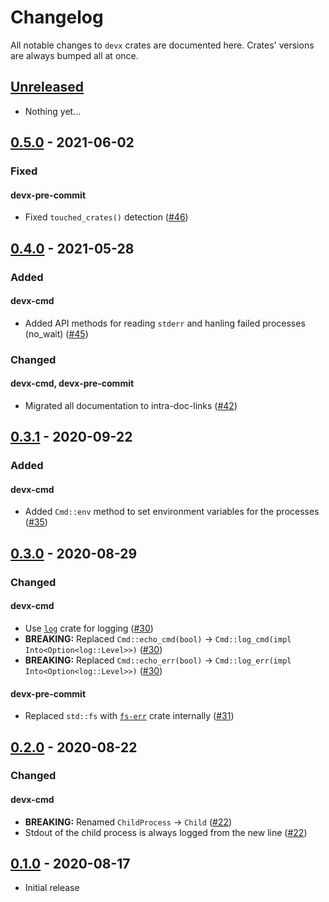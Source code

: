 # Changelog

All notable changes to `devx` crates are documented here. Crates' versions are
always bumped all at once.

## [Unreleased]

- Nothing yet...

## [0.5.0] - 2021-06-02

### Fixed

#### devx-pre-commit

- Fixed `touched_crates()` detection ([#46])

## [0.4.0] - 2021-05-28

### Added

#### devx-cmd

- Added API methods for reading `stderr` and hanling failed processes (no_wait) ([#45])

### Changed

#### devx-cmd, devx-pre-commit

- Migrated all documentation to intra-doc-links ([#42])

## [0.3.1] - 2020-09-22

### Added

#### devx-cmd

- Added `Cmd::env` method to set environment variables for the processes ([#35])

## [0.3.0] - 2020-08-29

### Changed

#### devx-cmd

- Use [`log`] crate for logging ([#30])
- **BREAKING:** Replaced `Cmd::echo_cmd(bool)` -> `Cmd::log_cmd(impl Into<Option<log::Level>>)` ([#30])
- **BREAKING:** Replaced `Cmd::echo_err(bool)` -> `Cmd::log_err(impl Into<Option<log::Level>>)` ([#30])

#### devx-pre-commit

- Replaced `std::fs` with [`fs-err`] crate internally ([#31])

## [0.2.0] - 2020-08-22

### Changed

#### devx-cmd

- **BREAKING:** Renamed `ChildProcess` -> `Child` ([#22])
- Stdout of the child process is always logged from the new line ([#22])

## [0.1.0] - 2020-08-17

- Initial release

[Unreleased]: https://github.com/elastio/devx/compare/v0.5.0...HEAD
[0.5.0]: https://github.com/elastio/devx/compare/v0.4.0...v0.5.0
[0.4.0]: https://github.com/elastio/devx/compare/v0.3.1...v0.4.0
[0.3.1]: https://github.com/elastio/devx/compare/v0.3.0...v0.3.1
[0.3.0]: https://github.com/elastio/devx/compare/v0.2.0...v0.3.0
[0.2.0]: https://github.com/elastio/devx/compare/v0.1.0...v0.2.0
[0.1.0]: https://github.com/elastio/devx/commits/v0.1.0

[`log`]: https://docs.rs/log
[`fs-err`]: https://docs.rs/fs-err

[#22]: https://github.com/elastio/devx/pull/22
[#30]: https://github.com/elastio/devx/pull/30
[#31]: https://github.com/elastio/devx/pull/31
[#35]: https://github.com/elastio/devx/pull/35
[#42]: https://github.com/elastio/devx/pull/42
[#45]: https://github.com/elastio/devx/pull/45
[#46]: https://github.com/elastio/devx/pull/46
